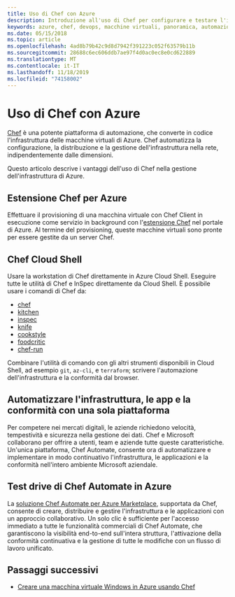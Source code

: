 ```yaml
---
title: Uso di Chef con Azure
description: Introduzione all'uso di Chef per configurare e testare l'infrastruttura di Azure
keywords: azure, chef, devops, macchine virtuali, panoramica, automazione
ms.date: 05/15/2018
ms.topic: article
ms.openlocfilehash: 4ad8b79b42c9d8d7942f391223c052f63579b11b
ms.sourcegitcommit: 28688c6ec606ddb7ae97f4d0ac0ec8e0cd622889
ms.translationtype: MT
ms.contentlocale: it-IT
ms.lasthandoff: 11/18/2019
ms.locfileid: "74158002"
---
```

# <a name="using-chef-with-azure"></a>Uso di Chef con Azure
[Chef](https://www.chef.io) è una potente piattaforma di automazione, che converte in codice l'infrastruttura delle macchine virtuali di Azure. Chef automatizza la configurazione, la distribuzione e la gestione dell'infrastruttura nella rete, indipendentemente dalle dimensioni.

Questo articolo descrive i vantaggi dell'uso di Chef nella gestione dell'infrastruttura di Azure.

## <a name="chef-extension-on-azure"></a>Estensione Chef per Azure
Effettuare il provisioning di una macchina virtuale con Chef Client in esecuzione come servizio in background con l'[estensione Chef](https://docs.microsoft.com/azure/chef/chef-extension-portal) nel portale di Azure. Al termine del provisioning, queste macchine virtuali sono pronte per essere gestite da un server Chef.

## <a name="chef-cloud-shell"></a>Chef Cloud Shell
Usare la workstation di Chef direttamente in Azure Cloud Shell. Eseguire tutte le utilità di Chef e InSpec direttamente da Cloud Shell. È possibile usare i comandi di Chef da:

* [chef](https://docs.chef.io/ctl_chef.html)
* [kitchen](https://docs.chef.io/ctl_kitchen.html)
* [inspec](https://www.inspec.io/docs/reference/cli/)
* [knife](https://docs.chef.io/knife.html)
* [cookstyle](https://docs.chef.io/cookstyle.html)
* [foodcritic](https://docs.chef.io/foodcritic.html)
* [chef-run](https://www.chef.sh/docs/chef-workstation/getting-started/)

Combinare l'utilità di comando con gli altri strumenti disponibili in Cloud Shell, ad esempio `git`, `az-cli`, e `terraform`; scrivere l'automazione dell'infrastruttura e la conformità dal browser.

## <a name="automate-infrastructure-apps-and-compliance-with-one-platform"></a>Automatizzare l'infrastruttura, le app e la conformità con una sola piattaforma
Per competere nei mercati digitali, le aziende richiedono velocità, tempestività e sicurezza nella gestione dei dati. Chef e Microsoft collaborano per offrire a utenti, team e aziende tutte queste caratteristiche. Un'unica piattaforma, Chef Automate, consente ora di automatizzare e implementare in modo continuativo l'infrastruttura, le applicazioni e la conformità nell'intero ambiente Microsoft aziendale.

## <a name="test-drive-chef-automate-on-azure"></a>Test drive di Chef Automate in Azure
La [soluzione Chef Automate per Azure Marketplace](https://azuremarketplace.microsoft.com/en-us/marketplace/apps/chef-software.chef-automate), supportata da Chef, consente di creare, distribuire e gestire l'infrastruttura e le applicazioni con un approccio collaborativo. Un solo clic è sufficiente per l'accesso immediato a tutte le funzionalità commerciali di Chef Automate, che garantiscono la visibilità end-to-end sull'intera struttura, l'attivazione della conformità continuativa e la gestione di tutte le modifiche con un flusso di lavoro unificato.

## <a name="next-steps"></a>Passaggi successivi

* [Creare una macchina virtuale Windows in Azure usando Chef](/azure/virtual-machines/windows/chef-automation)
